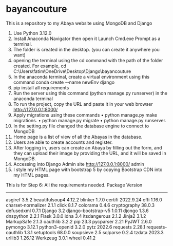 # bayancouture
This is a repository to my Abaya website using MongoDB and Django 
1.	Use Python 3.12.0
2.	Install Anaconda Navigator then open it Launch Cmd.exe Prompt as a terminal.
3.	The folder is created in the desktop. (you can create it anywhere you want)
4.	opening the terminal using the cd command with the path of the folder created.
For example, cd C:\Users\fatim\OneDrive\Desktop\Django\bayancouture
5.	In the anaconda terminal, create a virtual environment using this command
	conda create --name newEnv django
6.	pip install all requirements
7.	Run the server using this command (python manage.py runserver) in the anaconda terminal
8.	To run the project, copy the URL and paste it in your web browser http://127.0.0.1:8000/
9.	Apply migrations using these commands 
•	python manage.py make migrations. 
•	python manage.py migrate 
•	python manage.py runserver.
10.	In the setting.py file changed the database engine to connect to MongoDB
11.	Home page is a list of view of all the Abayas in the database.
12.	Users are able to create accounts and register.
13.	After logging in, users can create an Abaya by filling out the form, and they can upload their image by providing the URL, and it will be saved in MongoDB.
14.	Accessing into Django Admin site http://127.0.0.1:8000/ admin
15.	I style my HTML page with bootstrap 5 by copying Bootstrap CDN into my HTML pages.



This is for Step 6:  All the requirements needed. 
Package             Version
------------------- ---------
asgiref             3.5.2
beautifulsoup4      4.12.2
blinker             1.7.0
certifi             2022.9.24
cffi                1.16.0
charset-normalizer  2.1.1
click               8.1.7
colorama            0.4.6
cryptography        38.0.3
defusedxml          0.7.1
Django              3.2
django-bootstrap-v5 1.0.11
djongo              1.3.6
dnspython           2.2.1
Flask               3.0.0
idna                3.4
itsdangerous        2.1.2
Jinja2              3.1.2
MarkupSafe          2.1.3
oauthlib            3.2.2
pip                 23.3
pycparser           2.21
PyJWT               2.6.0
pymongo             3.12.1
python3-openid      3.2.0
pytz                2022.6
requests            2.28.1
requests-oauthlib   1.3.1
setuptools          68.0.0
soupsieve           2.5
sqlparse            0.2.4
tzdata              2023.3
urllib3             1.26.12
Werkzeug            3.0.1
wheel               0.41.2


